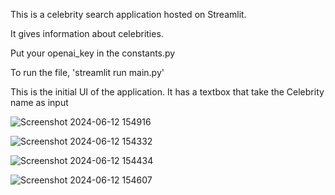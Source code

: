 This is a celebrity search application hosted on Streamlit.

It gives information about celebrities.

Put your openai_key in the constants.py

To run the file, 'streamlit run main.py'

This is the initial UI of the application. It has a textbox that take the Celebrity name as input 

![Screenshot 2024-06-12 154916](https://github.com/Shreya-khandelwal/Celebrity_Search_Application/assets/42573000/c43f8387-a47d-4d60-92a9-c5d26ee51b85)


![Screenshot 2024-06-12 154332](https://github.com/Shreya-khandelwal/Celebrity_Search_Application/assets/42573000/da9174e8-2e82-4e32-8656-b2275c291fdc)


![Screenshot 2024-06-12 154434](https://github.com/Shreya-khandelwal/Celebrity_Search_Application/assets/42573000/0013045f-0336-40cc-8a58-594597f1400a)


![Screenshot 2024-06-12 154607](https://github.com/Shreya-khandelwal/Celebrity_Search_Application/assets/42573000/92203058-f772-428e-8df0-b1020a3ab007)




